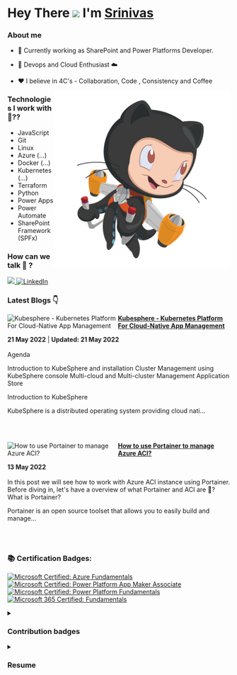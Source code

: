 #  Hey There <img src="https://github.com/TheDudeThatCode/TheDudeThatCode/blob/master/Assets/Hi.gif" width="29px"> I'm [Srinivas](https://twitter.com/__karnati)


### About me

- 🔭 Currently working as SharePoint and Power Platforms Developer.

- 🌱 Devops and Cloud Enthusiast ☁️

- ❤️ I believe in 4C's - Collaboration, Code , Consistency and Coffee

<img align="right" alt="PNG" src="https://github.com/karnatisrinivas/karnatisrinivas/blob/main/cat.png" width="400" height="400" />


### Technologies I work with 🤔??

<!-- ![Javascript](https://img.shields.io/badge/JavaScript-323330?style=for-the-badge&logo=javascript&logoColor=F7DF1E) ![HTML](https://img.shields.io/badge/HTML5-E34F26?style=for-the-badge&logo=html5&logoColor=white) ![CSS](https://img.shields.io/badge/-css3-1572B6?&style=for-the-badge&logo=css3&logoColor=white) ![Tailwind](https://img.shields.io/badge/Tailwind-38B2AC?style=for-the-badge&logo=tailwind-css&logoColor=white)


![GIT](https://img.shields.io/badge/GIT-E44C30?style=for-the-badge&logo=git&logoColor=white) ![Linux](https://img.shields.io/badge/Linux-FCC624?style=for-the-badge&logo=linux&logoColor=black) ![BASH](https://img.shields.io/badge/BASH-4EAA25?style=for-the-badge&logo=GNU%20Bash&logoColor=white)
![Azure](https://img.shields.io/badge/Azure_DevOps-0078D7?style=for-the-badge&logo=azure-devops&logoColor=white)

![Docker](https://img.shields.io/badge/Docker-2CA5E0?style=for-the-badge&logo=docker&logoColor=white)
![Kubernetes](https://img.shields.io/badge/kubernetes-%235835CC.svg?style=for-the-badge&logo=kubernetes&logoColor=white)
![GitHub Actions](https://img.shields.io/badge/githubactions-%232671E5.svg?style=for-the-badge&logo=githubactions&logoColor=white)  -->
- JavaScript
- Git
- Linux
- Azure (...)
- Docker (...)
- Kubernetes (...)
- Terraform
- Python
- Power Apps
- Power Automate
- SharePoint Framework (SPFx)


### How can we talk 💬 ?


<a href="https://twitter.com/__karnati"><img src="https://img.shields.io/twitter/follow/__karnati?color=blue&label=%40__karnati&logo=twitter&style=for-the-badge" height="30"> </a>
   <a href="https://www.linkedin.com/in/srinivas-karnati"><img alt="LinkedIn" title="LinkedIn" src="https://img.shields.io/badge/-LinkedIn-blue?style=for-the-badge&logo=Linkedin&logoColor=white" height="30"/></a>
   

<!-- <p align="center">
	<img width="48%" src="https://github-readme-stats.vercel.app/api?username=karnatisrinivas&show_icons=true&theme=dark" />
  <img width="48%" src="https://github-readme-streak-stats.herokuapp.com/?user=karnatisrinivas&theme=dark" />
</p>
 -->
### Latest Blogs 👇
<!-- HASHNODE_BLOG:START -->
<p align="left">
<a href="https://srinivaskarnati.hashnode.dev/kubesphere-kubernetes-platform-for-cloud-native-app-management" title="Kubesphere - Kubernetes Platform For Cloud-Native App Management"><img src="https://cdn.hashnode.com/res/hashnode/image/upload/v1652797148757/K5nc5Usyh.png" alt="Kubesphere - Kubernetes Platform For Cloud-Native App Management" width="250px" align="left" /></a>
<a href="https://srinivaskarnati.hashnode.dev/kubesphere-kubernetes-platform-for-cloud-native-app-management" title="Kubesphere - Kubernetes Platform For Cloud-Native App Management"><strong>Kubesphere - Kubernetes Platform For Cloud-Native App Management</strong></a>
<div><strong>21 May 2022</strong> | <strong>Updated: 21 May 2022</strong></div>
<br/> Agenda

Introduction to KubeSphere and installation
Cluster Management using KubeSphere console
Multi-cloud and Multi-cluster Management
Application Store 

Introduction to KubeSphere

KubeSphere is a distributed operating system providing cloud nati... </p> <br/> <br/>
<p align="left">
<a href="https://srinivaskarnati.hashnode.dev/how-to-use-portainer-to-manage-azure-aci" title="How to use Portainer to manage Azure ACI?"><img src="https://cdn.hashnode.com/res/hashnode/image/upload/v1652473111091/GDt1JtbSp.png" alt="How to use Portainer to manage Azure ACI?" width="250px" align="left" /></a>
<a href="https://srinivaskarnati.hashnode.dev/how-to-use-portainer-to-manage-azure-aci" title="How to use Portainer to manage Azure ACI?"><strong>How to use Portainer to manage Azure ACI?</strong></a>
<div><strong>13 May 2022</strong></div>
<br/> In this post we will see how to work with Azure ACI instance using Portainer. Before diving in, let's have a overview of what Portainer and ACI are 🤔?
What is Portainer?

Portainer is an open source toolset that allows you to easily build and manage... </p> <br/> <br/>
<!-- HASHNODE_BLOG:END -->

### 📚 Certification Badges:

<!--START_SECTION:badges-->
[![Microsoft Certified: Azure Fundamentals](https://images.credly.com/size/110x110/images/be8fcaeb-c769-4858-b567-ffaaa73ce8cf/image.png)](http://www.credly.com/badges/2af168c1-1c47-4f2c-a378-16e972b31cd2 "Microsoft Certified: Azure Fundamentals")
[![Microsoft Certified: Power Platform App Maker Associate](https://images.credly.com/size/110x110/images/60030167-ab95-46aa-8391-c069102e5602/power-platform-app-maker-600x600.png)](http://www.credly.com/badges/0ab34c2c-254f-49da-8ce2-ca44d1a2242c "Microsoft Certified: Power Platform App Maker Associate")
[![Microsoft Certified: Power Platform Fundamentals](https://images.credly.com/size/110x110/images/2a6251f2-737b-4bf6-9190-d77570cc76fc/CERT-Fundamentals-Power-Platform.png)](http://www.credly.com/badges/47d424f1-02a2-4143-a862-a9e340363581 "Microsoft Certified: Power Platform Fundamentals")
[![Microsoft 365 Certified: Fundamentals](https://images.credly.com/size/110x110/images/0c6d9839-f468-4adc-987d-5cfae4a9ee67/image.png)](http://www.credly.com/badges/d296e48a-4db1-4236-a6cb-ed1f0d19f30e "Microsoft 365 Certified: Fundamentals")
<!--END_SECTION:badges-->


<details>
	<summary><h3>Contribution badges</h3></summary>
  <p align ="center">
     <img src="https://github-readme-stats.vercel.app/api?username=karnatisrinivas&show_icons=true&locale=en" alt="srinivaskarnati" width="48%"/>
     <img src ="https://github-readme-streak-stats.herokuapp.com?user=karnatisrinivas" alt="srinivaskarnati" width="48%"/>
  </p>
</details>
<details> 
	<summary> <h3> Resume </h3></summary>
	<p align="center">
		<img src="https://github.com/karnatisrinivas/karnatisrinivas/blob/main/Srinivaskarnati/Srinivaskarnati-1.png" alt="resume">
	</p>
	</details>
	
